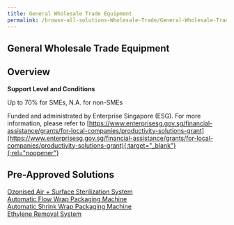 ```yaml
---
title: General Wholesale Trade Equipment
permalink: /browse-all-solutions-Wholesale-Trade/General-Wholesale-Trade-Equipment
---
```


## General Wholesale Trade Equipment
## Overview

**Support Level and Conditions**

Up to 70% for SMEs, N.A. for non-SMEs

Funded and administrated by Enterprise Singapore (ESG). For more information, please refer to
[https://www.enterprisesg.gov.sg/financial-assistance/grants/for-local-companies/productivity-solutions-grant](https://www.enterprisesg.gov.sg/financial-assistance/grants/for-local-companies/productivity-solutions-grant){:target="_blank"}{:rel="noopener"}

## Pre-Approved Solutions

<a href='/productivity-solutions-grant/solutionrepo/solution82' target='_blank'>Ozonised Air + Surface Sterilization System</a><br>
<a href='/productivity-solutions-grant/solutionrepo/solution1987' target='_blank'>Automatic Flow Wrap Packaging Machine</a><br>
<a href='/productivity-solutions-grant/solutionrepo/solution1988' target='_blank'>Automatic Shrink Wrap Packaging Machine</a><br>
<a href='/productivity-solutions-grant/solutionrepo/solution2002' target='_blank'>Ethylene Removal System</a><br>
